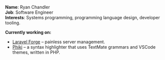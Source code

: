 **Name**: Ryan Chandler \
**Job**: Software Engineer \
**Interests**: Systems programming, programming language design, developer tooling.

**Currently working on:**
* [Laravel Forge](https://forge.laravel.com) – painless server management.
* [Phiki](https://github.com/phikiphp/phiki) – a syntax highlighter that uses TextMate grammars and VSCode themes, written in PHP.
